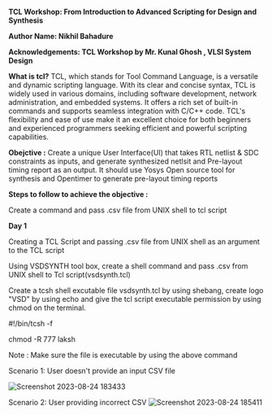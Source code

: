 **TCL Workshop: From Introduction to Advanced Scripting for Design and Synthesis**

**Author Name: Nikhil Bahadure**

**Acknowledgements: TCL Workshop by Mr. Kunal Ghosh , VLSI System Design**

**What is tcl?**
TCL, which stands for Tool Command Language, is a versatile and dynamic scripting language. With its clear and concise syntax, TCL is widely used in various domains, including software development, network administration, and embedded systems. It offers a rich set of built-in commands and supports seamless integration with C/C++ code. TCL's flexibility and ease of use make it an excellent choice for both beginners and experienced programmers seeking efficient and powerful scripting capabilities.

**Obejctive :**
Create a unique User Interface(UI) that takes RTL netlist & SDC constraints as inputs, and generate synthesized netlsit and Pre-layout timing report as an output. It should use Yosys Open source tool for synthesis and Opentimer to generate pre-layout timing reports

**Steps to follow to achieve the objective :**

Create a command and pass .csv file from UNIX shell to tcl script



**Day 1**

Creating a TCL Script and passing .csv file from UNIX shell as an argument to the TCL script

Using VSDSYNTH tool box, create a shell command and pass .csv from UNIX shell to Tcl script(vsdsynth.tcl)

Create a tcsh shell excutable file vsdsynth.tcl by using shebang, create logo "VSD" by using echo and give the tcl script executable permission by using chmod on the terminal.

#!/bin/tcsh -f

chmod -R 777 laksh 

Note : Make sure the file is executable by using the above command

Scenario 1: User doesn't provide an input CSV file


![Screenshot 2023-08-24 183433](https://github.com/nikhil5-b/VSD-5-DAYS-TCL-SCRIPTING-WORKSHOP/assets/52079538/a3f44c5a-18e3-440d-a25d-d68f2a732d63)



Scenario 2: User providing incorrect CSV
![Screenshot 2023-08-24 185411](https://github.com/nikhil5-b/VSD-5-DAYS-TCL-SCRIPTING-WORKSHOP/assets/52079538/f0d003f4-e82c-4507-8e1a-926753f4b4b2)

